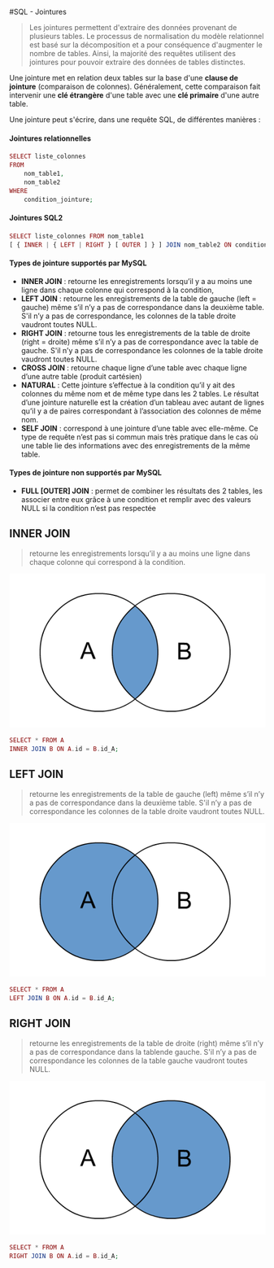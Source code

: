 #SQL - Jointures
> Les jointures permettent d'extraire des données provenant de plusieurs tables. Le processus de normalisation du modèle relationnel est basé sur la décomposition et a pour conséquence d'augmenter le nombre de tables. Ainsi, la majorité des requêtes utilisent des jointures pour pouvoir extraire des données de tables distinctes.

Une jointure met en relation deux tables sur la base d'une **clause de jointure** (comparaison de colonnes).
Généralement, cette comparaison fait intervenir une __clé étrangère__ d'une table avec une __clé primaire__ d'une autre table.

Une jointure peut s'écrire, dans une requête SQL, de différentes manières :

#### Jointures relationnelles

```php
SELECT liste_colonnes 
FROM 
	nom_table1, 
	nom_table2
WHERE 
	condition_jointure;
```

#### Jointures SQL2

```php
SELECT liste_colonnes FROM nom_table1
[ { INNER | { LEFT | RIGHT } [ OUTER ] } ] JOIN nom_table2 ON condition_jointure;
```

#### Types de jointure supportés par MySQL

- **INNER JOIN** : retourne les enregistrements lorsqu’il y a au moins une ligne dans chaque colonne qui correspond à la condition,
- **LEFT JOIN** : retourne les enregistrements de la table de gauche (left = gauche) même s’il n’y a pas de correspondance dans la deuxième table. S'il n’y a pas de correspondance, les colonnes de la table droite vaudront toutes NULL.
- **RIGHT JOIN** : retourne tous les enregistrements de la table de droite (right = droite) même s’il n’y a pas de correspondance avec la table de gauche. S'il n’y a pas de correspondance les colonnes de la table droite vaudront toutes NULL.
- **CROSS JOIN** : retourne chaque ligne d’une table avec chaque ligne d’une autre table (produit cartésien)
- **NATURAL** : Cette jointure s’effectue à la condition qu’il y ait des colonnes du même nom et de même type dans les 2 tables. Le résultat d’une jointure naturelle est la création d’un tableau avec autant de lignes qu’il y a de paires correspondant à l’association des colonnes de même nom.
- **SELF JOIN** : correspond à une jointure d’une table avec elle-même. Ce type de requête n’est pas si commun mais très pratique dans le cas où une table lie des informations avec des enregistrements de la même table.

#### Types de jointure non supportés par MySQL

- **FULL [OUTER] JOIN** : permet de combiner les résultats des 2 tables, les associer entre eux grâce à une condition et remplir avec des valeurs NULL si la condition n’est pas respectée


## INNER JOIN 

> retourne les enregistrements lorsqu’il y a au moins une ligne dans chaque colonne qui correspond à la condition.

![INNER JOIN](./sql-inner-join.png)
```php
SELECT * FROM A 
INNER JOIN B ON A.id = B.id_A;

```

## LEFT JOIN 

> retourne les enregistrements de la table de gauche (left) même s’il n’y a pas de correspondance dans la deuxième table. S'il n’y a pas de correspondance les colonnes de la table droite vaudront toutes NULL.

![LEFT JOIN](./sql-left-join.png)
```php
SELECT * FROM A 
LEFT JOIN B ON A.id = B.id_A;

```

## RIGHT JOIN 

> retourne les enregistrements de la table de droite (right) même s’il n’y a pas de correspondance dans la tablende gauche. S'il n’y a pas de correspondance les colonnes de la table gauche vaudront toutes NULL.

![RIGHT JOIN](./sql-right-join.png)
```php
SELECT * FROM A 
RIGHT JOIN B ON A.id = B.id_A;

```